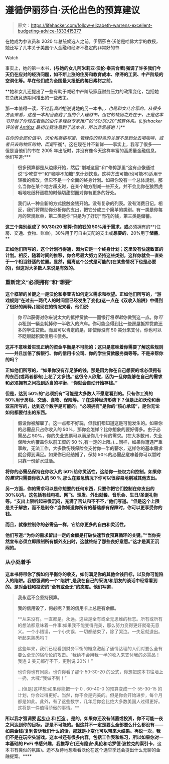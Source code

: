 # 遵循伊丽莎白·沃伦出色的预算建议

> 原文：<https://lifehacker.com/follow-elizabeth-warrens-excellent-budgeting-advice-1833415377>

在她成为参议员和 2020 年总统候选人之前，伊丽莎白·沃伦是哈佛大学的教授，她还写了几本关于美国个人金融和经济不稳定的非常好的书

Watch

事实上，她的第一本书，[](https://www.amazon.com/Two-Income-Trap-Middle-Class-Parents-Going/dp/0465090907?asc_campaign=InlineText&asc_refurl=https://lifehacker.com/follow-elizabeth-warrens-excellent-budgeting-advice-1833415377&asc_source=&tag=kinjalifehackerlink-20)**(与她的女儿阿米莉亚·沃伦·泰吉合著)强调了许多我们今天仍在应对的经济问题，如不断上涨的住房和教育成本、停滞的工资、中产阶级的空洞化等。早在他们成为全国最大报纸的每日素材之前。**

**她和女儿还提出了一些有助于减轻中产阶级家庭财务压力的政策变化，包括她在总统竞选期间推出的一些政策。

那一本值得一读，不过我*真的*想说说她的另一本书，[](https://www.amazon.com/All-Your-Worth-Ultimate-Lifetime/dp/0743269888?asc_campaign=InlineText&asc_refurl=https://lifehacker.com/follow-elizabeth-warrens-excellent-budgeting-advice-1833415377&asc_source=&tag=kinjalifehackerlink-20)*，也是和女儿合写的。从很多方面来看，这是一本相当直截了当的个人理财书，但它的特别之处在于，正是这本书开创了你现在看到的由许多理财专家推广的“50/30/20”预算体系。(Lifehacker 评论者 [Antifaz](https://twocents.lifehacker.com/1831578639#_ga=2.128446284.1548810944.1552916301-1020883953.1548705071) 最初让我注意到了这本书，所以非常感谢！)***

***在*你的全部价值*中，沃伦和泰格写道，管理你的财务的关键不是到处去喝咖啡，或者只去购物区购物，而是*平衡*。这在现在并不新鲜——事实上，我写了很多——但是当他们的书在 2005 年出版时，并没有像今天这样丰富的高质量金融信息。他们写道:***

> **很多预算都是从边缘开始，然后“削减这里”和“修剪那里”这有点像通过说“少吃饼干”和“咖啡不加糖”来计划饮食。这种方法可能(也可能不)适用于轻微的修改，但它不是一个全面的终身计划。如果你没有一个总体规划，那么当你在某个地方超支时，在某个地方削减一些开支，并不会比你在狼吞虎咽地吃纸杯蛋糕的时候切甜甜圈对你有更多的好处。**

> **我们从一种全新的方式接触金钱开始。没有复杂的列表。没有消费日记。相反，我们将帮助你分析你的支出，把它分成三个简单的类别。有一类是你每月的常规账单，第二类是你“只是为了好玩”而花的钱，第三类是储蓄。**

**这三个类别组成了 50/30/20 预算:你的钱的 50%用于需求，或**必须拥有的**(住房、交通、食物、账单)，30%用于可自由支配的支出或**想要的**，20%用于**储蓄**。**

**正如他们所写的，这个计划行得通，因为它是一个终身计划；这里没有快速致富的计划。相反，随着时间的推移，你会尽最大努力坚持这些类别，这样你就会一直处于一个相当舒适的位置。显然，偏离这个公式是可能的(在某些情况下也是必要的)，但这对大多数人来说是有效的。**

### **重新定义“必须拥有”和“想要”**

**这个框架的关键之一是沃伦和泰亚吉如何定义需求和欲望。正如他们所写的，“游戏规则”在过去一两代人的时间里已经发生了变化(这一点在《双收入陷阱》中得到了很好的阐释。)照现在的情况来看，他们说:**

> **你*可以*获得对你来说太大的抵押贷款——而银行将*帮助*你做到这一点。你*可以*租到一辆会耗掉你一半收入的汽车。你可能会得到比一些房屋抵押贷款还多的学生贷款。而且可以肯定的是，即使你没有 50 美分来支付，你也可以不眨眼就积累信用卡债务。**

**这并不意味着实现正确的资金平衡是不可能的；这只是意味着你需要了解这些规则——并且加倍了解银行、你的信用卡公司、你的学生贷款服务商等等。不是来帮你的吗？**

**正如他们所写的，“如果你没有存足够的钱，那是因为你在自己想要的或必须拥有的东西(或两者都有)上花了太多钱。”这很令人欣慰，因为一旦你能够在自己的需求和必须拥有之间找到适当的平衡，“你就会自动开始存钱。”**

**但是，达到 50%的“必须拥有”可能是大多数人不愿意看到的。只有你工资的 50%用于房租、交通、食物、保险等。？在这种经济形势下？但是正如沃伦和泰亚吉所写的，达到这个数字是可能的。“必须拥有”是你的“核心承诺”，是你无论如何都要付出的东西。**

> **假设你被解雇了。这一点都不好玩，但我们都知道这是可能发生的。如果你的必需品只占你收入的 50%，那你会怎样？比你想象的要好得多。由于必需品占 50%，你的失业支票可以满足你几个月的需求。(在大多数州，失业保险大约覆盖你以前工资的 50 %,有一定的上限。)...同样，如果你遭遇严重事故，无法工作，大多数伤残保险会支付你一半的薪水，这样你的基本需求就会得到满足。如果你已经结婚了，保持 50%的必需品意味着你可以暂时只靠一份薪水过活。**

**将你的必需品保持在你收入的 50%给你灵活性，这给你一些权力和控制。如果你的*需求*只需要你收入的 50 %,那么在紧急情况下你可以很容易地削减其他支出。**

**另一方面，你的需求可以是你想要的任何东西，只要你把它们控制在你支出的 30%以内。这包括有线电视、网飞、理发、外出就餐、音乐会、生日/圣诞礼物等。“支出上限听起来很沉闷，充满了否认和不不不，”他们写道。"但是这个上限是关于解放，而不是剥夺."当你知道你所有的基础都有保障时，你可以更享受你的钱。**

**而且，就像控制你的必需品一样，它给你更多的自由和灵活性。**

**他们写道:“为你的需求留出一定的金额是打破快速节食预算循环的关键。”“当你突然宣布必须立即限制所有额外支出时，这就终结了那些良好意愿。”这才是真正沉闷的。**

### **从小处着手**

**这本书将带你了解如何平衡你的收支，如何满足你的其他金钱目标，以及你可能陷入的陷阱。我想强调的一个“陷阱”,是我在自己的采访/和朋友的谈话中经常看到的。是对金钱和投资的“全有或全无”的态度。他们写道，**

> **我永远不会坚持预算。** 
> 
> **我的信用毁了，何必呢？我的信用卡上总是有余额。** 
> 
> **从来没有。一直都是。永远。这些是全有或全无思维的标志。所有或所有的想法都意味着一件事:如果我不能变得完美，那么努力变得更好就毫无意义。一个小错误，一个小失误，一切都结束了，除了哭泣。一失足就退出。听起来熟悉吗？
> 
> 这些年来，我们已经看到财务平衡的概念激起了通情达理的人们对要么全有要么全无的宿命论的攻击。“我绝不会用我一半的收入来支付我的必需品！我连 2 美元都存不下，更别说 20%！”
> 
> 也许你也有同感。也许你看了那个 50-30-20 的公式，你想把这本书往墙上一扔，大喊:“我做不到！”
> 
> ...(但是)这样想:如果你能把一个 0 . 60-40-0 的预算变成一个 55-30-15 的计划，你会过得更好。当然，你不会是完美的。但是你会开始进步，每个月都是如此。此外，有了这些数字，几年后你会比绝大多数美国人过得更好。这将是一件值得骄傲的事情。**

**所以我才强调要 [起步小](https://lifehacker.com/a-microshift-is-going-to-change-your-life-not-an-epiph-1829355826) 和 [打造](https://twocents.lifehacker.com/how-to-improve-your-finances-by-1-in-2019-1830768294) 。是的，如果你还没有储蓄或投资，你不可能一夜之间达到你的目标。那是不可能的。但这并不一定是要么全部要么什么都没有——如果金钱/复利告诉我们什么的话，那就是小变化可以带来大结果。再说一次，我们不是在玩空头游戏。这本书还有很多内容，包括工作表和练习，所以如果你对一本基础的 PeFi 书感兴趣，我推荐它(还有隐安·奥伦和哈罗德·波拉克的索引卡[](https://www.amazon.com/Index-Card-Personal-Finance-Complicated/dp/1591847680?asc_campaign=InlineText&asc_refurl=https://lifehacker.com/follow-elizabeth-warrens-excellent-budgeting-advice-1833415377&asc_source=&tag=kinjalifehackerlink-20)**，这本书有类似的氛围)。迫不及待地想看看沃伦在这个选举季还会提出什么无聊的金融提案。****